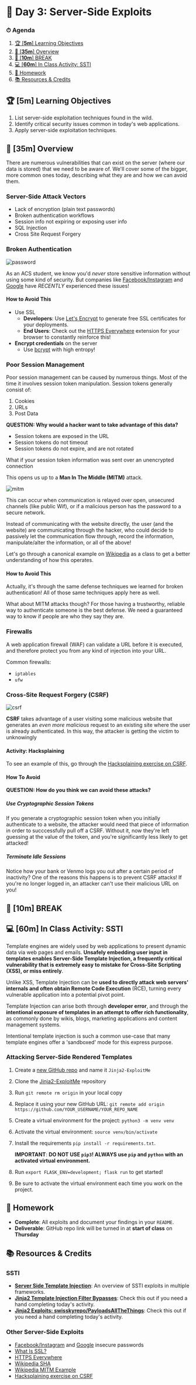 # 📜 Day 3: Server-Side Exploits

### ⏱ Agenda

1. [🏆 [**5m**] Learning Objectives](#%f0%9f%8f%86-5m-learning-objectives)
2. [📖 [**35m**] Overview](#%f0%9f%93%96-35m-overview)
3. [🌴 [**10m**] BREAK](#%f0%9f%8c%b4-10m-break)
4. [💻 [**60m**] In Class Activity: SSTI](#%f0%9f%92%bb-60m-in-class-activity-ssti)
5. [🌃 Homework](#%f0%9f%8c%83-homework)
6. [📚 Resources & Credits](#%f0%9f%93%9a-resources--credits)

## 🏆 [**5m**] Learning Objectives

1. List server-side exploitation techniques found in the wild.
2. Identify critical security issues common in today's web applications.
3. Apply server-side exploitation techniques.

## 📖 [**35m**] Overview

There are numerous vulnerabilities that can exist on the server (where our data is stored) that we need to be aware of. We'll cover some of the bigger, more common ones today, describing what they are and how we can avoid them.

### Server-Side Attack Vectors

- Lack of encryption (plain text passwords)
- Broken authentication workflows
- Session info not expiring or exposing user info
- SQL Injection
- Cross Site Request Forgery

### Broken Authentication

![password](Assets/password.jpg)

As an ACS student, we know you'd _never_ store sensitive information without using some kind of security. But companies like [Facebook/Instagram](https://newsroom.fb.com/news/2019/03/keeping-passwords-secure/) and [Google](https://cloud.google.com/blog/products/g-suite/notifying-administrators-about-unhashed-password-storage) have _RECENTLY_ experienced these issues!

#### How to Avoid This

- Use SSL
  - **Developers**: Use [Let's Encrypt](https://letsencrypt.org/) to generate free SSL certificates for your deployments.
  - **End Users**: Check out the [HTTPS Everywhere](https://www.eff.org/https-everywhere) extension for your browser to constantly reinforce this!
- **Encrypt credentials** on the server
  - Use [bcrypt]() with high entropy!

### Poor Session Management

Poor session management can be caused by numerous things. Most of the time it involves session token manipulation. Session tokens generally consist of:

1. Cookies
1. URLs
1. Post Data

**QUESTION: Why would a hacker want to take advantage of this data?**

- Session tokens are exposed in the URL
- Session tokens do not timeout
- Session tokens do not expire, and are not rotated

What if your session token information was sent over an unencrypted connection

This opens us up to a **Man In The Middle (MITM)** attack.

![mitm](Assets/mitm.jpg)

This can occur when communication is relayed over open, unsecured channels (like public Wif), or if a malicious person has the password to a secure network.

Instead of communicating with the website directly, the user (and the website) are communicating through the hacker, who could decide to passively let the communication flow through, record the information, manipulate/alter the information, or all of the above!

Let's go through a canonical example on [Wikipedia](https://en.wikipedia.org/wiki/Man-in-the-middle_attack#Example) as a class to get a better understanding of how this operates.

#### How to Avoid This

Actually, it's through the same defense techniques we learned for broken authentication! All of those same techniques apply here as well.

What about MITM attacks though? For those having a trustworthy, reliable way to authenticate someone is the best defense. We need a guaranteed way to know if people are who they say they are.

### Firewalls

A web application firewall (WAF) can validate a URL before it is executed, and therefore protect you from any kind of injection into your URL.

Common firewalls:

- `iptables`
- `ufw`

### Cross-Site Request Forgery (CSRF)

![csrf](Assets/csrf.png)

**CSRF** takes advantage of a user visiting some malicious website that generates an _even more malicious_ request to an existing site where the user is already authenticated. In this way, the attacker is getting the victim to unknowingly

#### Activity: Hacksplaining

To see an example of this, go through the [Hacksplaining exercise on CSRF](https://www.hacksplaining.com/exercises/csrf).

#### How To Avoid

**QUESTION: How do you think we can avoid these attacks?**

##### Use Cryptographic Session Tokens

If you generate a cryptographic session token when you initially authenticate to a website, the attacker would need that piece of information in order to succcessfully pull off a CSRF. Without it, now they're left guessing at the value of the token, and you're significantly less likely to get attacked!

##### Terminate Idle Sessions

Notice how your bank or Venmo logs you out after a certain period of inactivity? One of the reasons this happens is to prevent CSRF attacks! If you're no longer logged in, an attacker can't use their malicious URL on you!

## 🌴 [**10m**] BREAK

## 💻 [**60m**] In Class Activity: SSTI

Template engines are widely used by web applications to present dynamic data via web pages and emails. **Unsafely embedding user input in templates enables Server-Side Template Injection, a frequently critical vulnerability that is extremely easy to mistake for Cross-Site Scripting (XSS), or miss entirely**.

Unlike XSS, Template Injection can be **used to directly attack web servers' internals and often obtain Remote Code Execution** (RCE), turning every vulnerable application into a potential pivot point.

Template Injection can arise both through **developer error**, and through the **intentional exposure of templates in an attempt to offer rich functionality**, as commonly done by wikis, blogs, marketing applications and content management systems.

Intentional template injection is such a common use-case that many template engines offer a 'sandboxed' mode for this express purpose.

### Attacking Server-Side Rendered Templates

1. Create a [new GitHub repo](https://github.com/new) and name it `Jinja2-ExploitMe`
2. Clone the [Jinja2-ExploitMe](https://github.com/Tech-at-DU/Jinja2-ExploitMe) repository
3. Run `git remote rm origin` in your local copy
4. Replace it using your new GitHub URL: `git remote add origin https://github.com/YOUR_USERNAME/YOUR_REPO_NAME`
5. Create a virtual environment for the project: `python3 -m venv venv`
6. Activate the virtual environment: `source venv/bin/activate`
7. Install the requirements `pip install -r requirements.txt`.

   **IMPORTANT**: **DO NOT USE `pip3`! ALWAYS use `pip` and `python` with an activated virtual environment.**
9. Run `export FLASK_ENV=development; flask run` to get started!
10. Be sure to activate the virtual environment each time you work on the project.

## 🌃 Homework

- **Complete**: All exploits and document your findings in your `README`.
- **Deliverable**: GitHub repo link will be turned in at **start of class** on **Thursday**

## 📚 Resources & Credits

### SSTI

- **[Server Side Template Injection](https://portswigger.net/blog/server-side-template-injection)**: An overview of SSTI exploits in multiple frameworks.
- **[Jinja2 Template Injection Filter Bypasses](https://0day.work/jinja2-template-injection-filter-bypasses/)**: Check this out if you need a hand completing today's activity.
- **[Jinja2 Exploits: swisskyrepo/PayloadsAllTheThings](https://github.com/swisskyrepo/PayloadsAllTheThings/tree/master/Server%20Side%20Template%20Injection#jinja2)**: Check this out if you need a hand completing today's activity.

### Other Server-Side Exploits

- [Facebook/Instagram](https://newsroom.fb.com/news/2019/03/keeping-passwords-secure/) and [Google](https://cloud.google.com/blog/products/g-suite/notifying-administrators-about-unhashed-password-storage) insecure passwords
- [What Is SSL?](https://vimeo.com/135666049)
- [HTTPS Everywhere](https://www.eff.org/https-everywhere)
- [Wikipedia SHA](https://en.wikipedia.org/wiki/Secure_Hash_Algorithms)
- [Wikipedia MITM Example](https://en.wikipedia.org/wiki/Man-in-the-middle_attack#Example)
- [Hacksplaining exercise on CSRF](https://www.hacksplaining.com/exercises/csrf)
